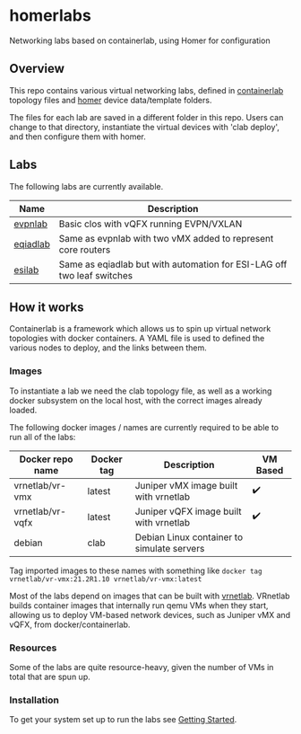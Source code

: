 # homerlabs
Networking labs based on containerlab, using Homer for configuration

## Overview

This repo contains various virtual networking labs, defined in [containerlab](https://containerlab.srlinux.dev/) topology files and  [homer](https://doc.wikimedia.org/homer/master/introduction.html) device data/template folders.

The files for each lab are saved in a different folder in this repo.  Users can change to that directory, instantiate the virtual devices with 'clab deploy', and then configure them with homer.

## Labs

The following labs are currently available.

|Name|Description|
|----|-----------|
|[evpnlab](evpnlab/README.md)|Basic clos with vQFX running EVPN/VXLAN|
|[eqiadlab](eqiadlab/README.md)|Same as evpnlab with two vMX added to represent core routers|
|[esilab](esilab/READMET.md)|Same as eqiadlab but with automation for ESI-LAG off two leaf switches|

## How it works

Containerlab is a framework which allows us to spin up virtual network topologies with docker containers.  A YAML file is used to defined the various nodes to deploy, and the links between them.

### Images

To instantiate a lab we need the clab topology file, as well as a working docker subsystem on the local host, with the correct images already loaded.

The following docker images / names are currently required to be able to run all of the labs:

|Docker repo name|Docker tag|Description|VM Based|
|----------------|----------|-----------|--------|
|vrnetlab/vr-vmx | latest   | Juniper vMX image built with vrnetlab |:heavy_check_mark:|
|vrnetlab/vr-vqfx| latest   | Juniper vQFX image built with vrnetlab |:heavy_check_mark:|
|debian|clab | Debian Linux container to simulate servers | |

Tag imported images to these names with something like `docker tag vrnetlab/vr-vmx:21.2R1.10 vrnetlab/vr-vmx:latest`

Most of the labs depend on images that can be built with [vrnetlab](https://containerlab.dev/manual/vrnetlab/).  VRnetlab builds container images that internally run qemu VMs when they start, allowing us to deploy VM-based network devices, such as Juniper vMX and vQFX, from docker/containerlab.

### Resources

Some of the labs are quite resource-heavy, given the number of VMs in total that are spun up.  

### Installation

To get your system set up to run the labs see [Getting Started](getting_started.md).

